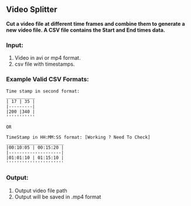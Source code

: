 ## Video Splitter
__Cut a video file at different time frames and combine them to generate a new video file. A CSV file contains the Start and End times data.__

### Input: 
1. Video in avi or mp4 format.
2. csv file with timestamps. 

### Example Valid CSV Formats:
```
Time stamp in second format:
___________
| 17 | 35 |
|---------| 
|200 |340 |
'''''''''''

OR

TimeStamp in HH:MM:SS format: [Working ? Need To Check]
______________________
|00:10:05 | 00:15:20 |
|--------------------|
|01:01:10 | 01:15:10 | 
''''''''''''''''''''''
```
   
### Output:
1. Output video file path
2. Output will be saved in .mp4 format 
 
